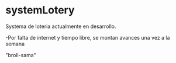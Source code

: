 # systemLotery
Systema de loteria actualmente en desarrollo.

-Por falta de internet y tiempo libre, se montan avances una vez a la semana


"broli-sama"